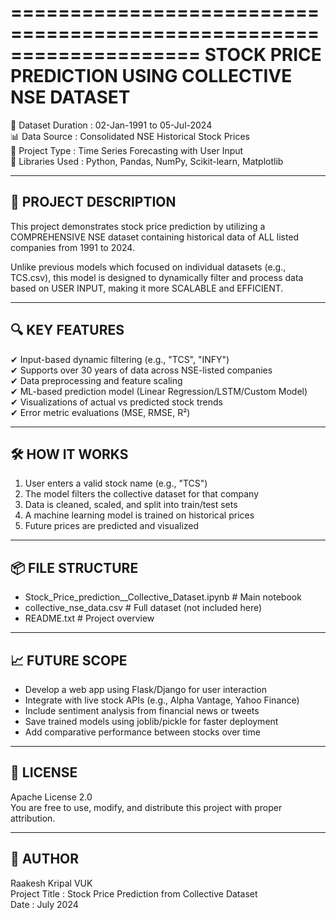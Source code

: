 
====================================================================
             STOCK PRICE PREDICTION USING COLLECTIVE NSE DATASET    
====================================================================

📅 Dataset Duration  :  02-Jan-1991 to 05-Jul-2024  
📊 Data Source       :  Consolidated NSE Historical Stock Prices  
📌 Project Type      :  Time Series Forecasting with User Input  
🧠 Libraries Used    :  Python, Pandas, NumPy, Scikit-learn, Matplotlib  

--------------------------------------------------------------------
📁 PROJECT DESCRIPTION
--------------------------------------------------------------------

This project demonstrates stock price prediction by utilizing a 
COMPREHENSIVE NSE dataset containing historical data of ALL 
listed companies from 1991 to 2024.

Unlike previous models which focused on individual datasets (e.g., 
TCS.csv), this model is designed to dynamically filter and process 
data based on USER INPUT, making it more SCALABLE and EFFICIENT.

--------------------------------------------------------------------
🔍 KEY FEATURES
--------------------------------------------------------------------

✔ Input-based dynamic filtering (e.g., "TCS", "INFY")  
✔ Supports over 30 years of data across NSE-listed companies  
✔ Data preprocessing and feature scaling  
✔ ML-based prediction model (Linear Regression/LSTM/Custom Model)  
✔ Visualizations of actual vs predicted stock trends  
✔ Error metric evaluations (MSE, RMSE, R²)

--------------------------------------------------------------------
🛠 HOW IT WORKS
--------------------------------------------------------------------

1. User enters a valid stock name (e.g., "TCS")
2. The model filters the collective dataset for that company
3. Data is cleaned, scaled, and split into train/test sets
4. A machine learning model is trained on historical prices
5. Future prices are predicted and visualized

--------------------------------------------------------------------
📦 FILE STRUCTURE
--------------------------------------------------------------------

- Stock_Price_prediction__Collective_Dataset.ipynb   # Main notebook
- collective_nse_data.csv                            # Full dataset (not included here)
- README.txt                                          # Project overview

--------------------------------------------------------------------
📈 FUTURE SCOPE
--------------------------------------------------------------------

- Develop a web app using Flask/Django for user interaction  
- Integrate with live stock APIs (e.g., Alpha Vantage, Yahoo Finance)  
- Include sentiment analysis from financial news or tweets  
- Save trained models using joblib/pickle for faster deployment  
- Add comparative performance between stocks over time  

--------------------------------------------------------------------
📃 LICENSE
--------------------------------------------------------------------

Apache License 2.0  
You are free to use, modify, and distribute this project with 
proper attribution.

--------------------------------------------------------------------
👤 AUTHOR
--------------------------------------------------------------------

Raakesh Kripal VUK  
Project Title : Stock Price Prediction from Collective Dataset  
Date         : July 2024  

